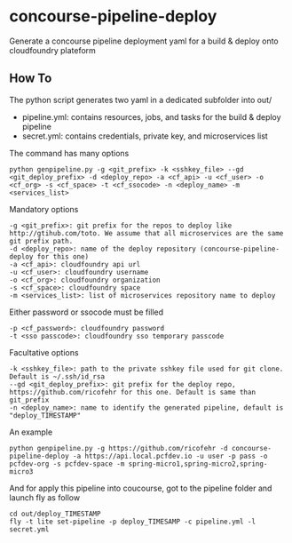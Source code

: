 # concourse-pipeline-deploy

Generate a concourse pipeline deployment yaml for a build & deploy onto cloudfoundry plateform

## How To

The python script generates two yaml in a dedicated subfolder into out/
- pipeline.yml: contains resources, jobs, and tasks for the build & deploy pipeline
- secret.yml: contains credentials, private key, and microservices list

The command has many options
```
python genpipeline.py -g <git_prefix> -k <sshkey_file> --gd <git_deploy_prefix> -d <deploy_repo> -a <cf_api> -u <cf_user> -o <cf_org> -s <cf_space> -t <cf_ssocode> -n <deploy_name> -m <services_list>
```

Mandatory options
```
-g <git_prefix>: git prefix for the repos to deploy like http://gtihub.com/toto. We assume that all microservices are the same git prefix path.
-d <deploy_repo>: name of the deploy repository (concourse-pipeline-deploy for this one)
-a <cf_api>: cloudfoundry api url
-u <cf_user>: cloudfoundry username
-o <cf_org>: cloudfoundry organization
-s <cf_space>: cloudfoundry space
-m <services_list>: list of microservices repository name to deploy
```

Either password or ssocode must be filled
```
-p <cf_password>: cloudfoundry password
-t <sso passcode>: cloudfoundry sso temporary passcode
```

Facultative options
```
-k <sshkey_file>: path to the private sshkey file used for git clone. Default is ~/.ssh/id_rsa
--gd <git_deploy_prefix>: git prefix for the deploy repo, https://github.com/ricofehr for this one. Default is same than git_prefix
-n <deploy_name>: name to identify the generated pipeline, default is "deploy_TIMESTAMP"
```

An example
```
python genpipeline.py -g https://github.com/ricofehr -d concourse-pipeline-deploy -a https://api.local.pcfdev.io -u user -p pass -o pcfdev-org -s pcfdev-space -m spring-micro1,spring-micro2,spring-micro3
```

And for apply this pipeline into coucourse, got to the pipeline folder and launch fly as follow
```
cd out/deploy_TIMESTAMP
fly -t lite set-pipeline -p deploy_TIMESAMP -c pipeline.yml -l secret.yml
```
